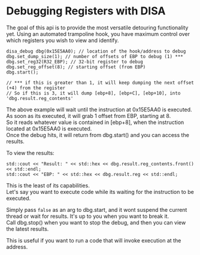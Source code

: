 # Debugging Registers with DISA

The goal of this api is to provide the most versatile detouring functionality yet.
Using an automated trampoline hook, you have maximum control over which registers you wish to view and identify.

```
disa_debug dbg(0x15E5AA0); // location of the hook/address to debug
dbg.set_dump_size(1); // number of offsets of EBP to debug (1) ***
dbg.set_reg32(R32_EBP); // 32-bit register to debug
dbg.set_reg_offset(8); // starting offset (from EBP)
dbg.start();

// *** if this is greater than 1, it will keep dumping the next offset (+4) from the register
// So if this is 3, it will dump [ebp+8], [ebp+C], [ebp+10], into 'dbg.result.reg_contents'
```

The above example will wait until the instruction at 0x15E5AA0 is executed.<br>
As soon as its executed, it will grab 1 offset from EBP, starting at 8.<br>
So it reads whatever value is contained in [ebp+8], when the instruction located at 0x15E5AA0 is executed.<br>
Once the debug hits, it will return from dbg.start() and you can access the results.<br>

To view the results:
```
std::cout << "Result: " << std::hex << dbg.result.reg_contents.front() << std::endl;
std::cout << "EBP: " << std::hex << dbg.result.reg << std::endl;
```

This is the least of its capabilities.<br>
Let's say you want to execute code while its waiting for the instruction to be executed.<br>

Simply pass `false` as an arg to dbg.start, and it wont suspend the current thread or wait for results.
It's up to you when you want to break it.<br>
Call dbg.stop() when you want to stop the debug, and then you can view the latest results.<br>

This is useful if you want to run a code that will invoke execution at the address.






